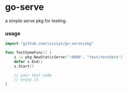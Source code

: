 # go-serve

a simple serve pkg for testing.

### usage

```go
import "github.com/xixisys/go-serve/pkg"

func TestSomeFunc() {
    s := pkg.NewStaticServe(":8000", "test/testdata")
    defer s.End()
    s.Start()

    // your test code
    // enjoy it.
}
```
